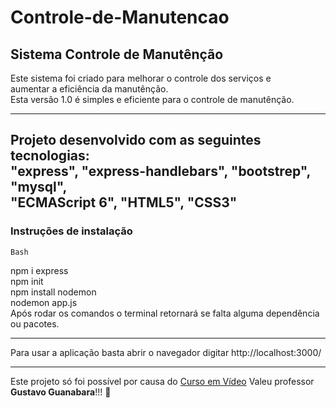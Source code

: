 # Controle-de-Manutencao

## Sistema Controle de Manutênção

Este sistema foi criado para melhorar o controle dos serviços e   
aumentar a eficiência da manutênção.  
Esta versão 1.0 é simples e eficiente para o controle de manutênção.  
***
Projeto desenvolvido com as seguintes tecnologias:  
"express", "express-handlebars", "bootstrep", "mysql",   
"ECMAScript 6", "HTML5", "CSS3"  
---
### Instruções de instalação  
```Bash```

npm i express  
npm init  
npm install nodemon  
nodemon app.js  
Após rodar os comandos o terminal retornará se falta alguma dependência ou pacotes.
___
Para usar a aplicação basta abrir o navegador digitar http://localhost:3000/ 
***
Este projeto só foi possível por causa do [Curso em Vídeo](https://www.youtube.com/c/CursoemV%C3%ADdeo) Valeu professor **Gustavo Guanabara**!!! 🖖